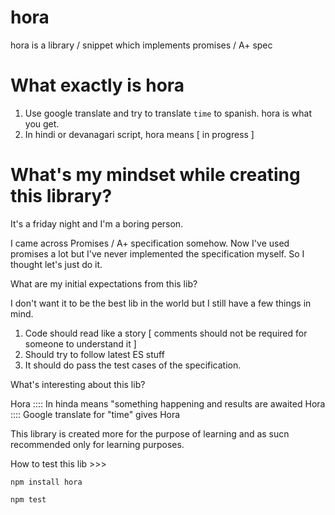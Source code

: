 # hora
hora is a library / snippet which implements promises / A+ spec

# What exactly is hora 
1. Use google translate and try to translate `time` to spanish. hora is what you get. 
2. In hindi or devanagari script, hora means [ in progress ] 

# What's my mindset while creating this library?
It's a friday night and I'm a boring person. 

I came across Promises / A+ specification somehow. Now I've used promises a lot but I've never
implemented the specification myself. 
So I thought let's just do it. 

What are my initial expectations from this lib?

I don't want it to be the best lib in the world but I still have a few things in mind. 
1. Code should read like a story [ comments should not be required for someone to understand it ] 
2. Should try to follow latest ES stuff 
3. It should do pass the test cases of the specification. 

What's interesting about this lib?

Hora :::: In hinda means "something happening and results are awaited
Hora :::: Google translate for "time" gives Hora 

This library is created more for the purpose of learning and as sucn recommended only for 
learning purposes. 

How to test this lib >>> 
```
npm install hora 
```


```
npm test 
```



